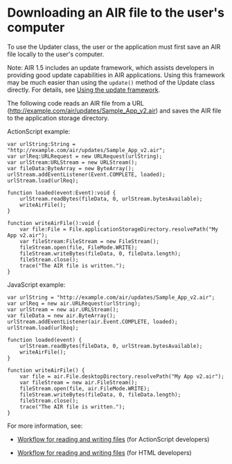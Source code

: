 # Downloading an AIR file to the user's computer

To use the Updater class, the user or the application must first save an AIR
file locally to the user's computer.

Note: AIR 1.5 includes an update framework, which assists developers in
providing good update capabilities in AIR applications. Using this framework may
be much easier than using the `update()` method of the Update class directly.
For details, see
[Using the update framework](WS9CD40F06-4DD7-4230-B56A-88AA27541A1E.html).

The following code reads an AIR file from a URL
(http://example.com/air/updates/Sample_App_v2.air) and saves the AIR file to the
application storage directory.

ActionScript example:

    var urlString:String = "http://example.com/air/updates/Sample_App_v2.air";
    var urlReq:URLRequest = new URLRequest(urlString);
    var urlStream:URLStream = new URLStream();
    var fileData:ByteArray = new ByteArray();
    urlStream.addEventListener(Event.COMPLETE, loaded);
    urlStream.load(urlReq);

    function loaded(event:Event):void {
        urlStream.readBytes(fileData, 0, urlStream.bytesAvailable);
        writeAirFile();
    }

    function writeAirFile():void {
        var file:File = File.applicationStorageDirectory.resolvePath("My App v2.air");
        var fileStream:FileStream = new FileStream();
        fileStream.open(file, FileMode.WRITE);
        fileStream.writeBytes(fileData, 0, fileData.length);
        fileStream.close();
        trace("The AIR file is written.");
    }

JavaScript example:

    var urlString = "http://example.com/air/updates/Sample_App_v2.air";
    var urlReq = new air.URLRequest(urlString);
    var urlStream = new air.URLStream();
    var fileData = new air.ByteArray();
    urlStream.addEventListener(air.Event.COMPLETE, loaded);
    urlStream.load(urlReq);

    function loaded(event) {
        urlStream.readBytes(fileData, 0, urlStream.bytesAvailable);
        writeAirFile();
    }

    function writeAirFile() {
        var file = air.File.desktopDirectory.resolvePath("My App v2.air");
        var fileStream = new air.FileStream();
        fileStream.open(file, air.FileMode.WRITE);
        fileStream.writeBytes(fileData, 0, fileData.length);
        fileStream.close();
        trace("The AIR file is written.");
    }

For more information, see:

- [Workflow for reading and writing files](https://web.archive.org/web/20150414032840/http://help.adobe.com/en_US/as3/dev/WS5b3ccc516d4fbf351e63e3d118666ade46-7dc8.html)
  (for ActionScript developers)

- [Workflow for reading and writing files](https://web.archive.org/web/20150414032840/http://help.adobe.com/en_US/air/html/dev/WS5b3ccc516d4fbf351e63e3d118666ade46-7dc8.html)
  (for HTML developers)
